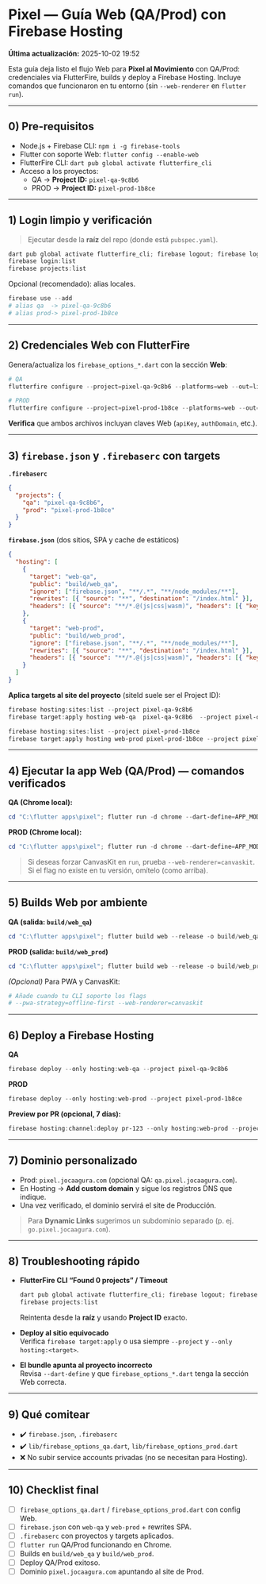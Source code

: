# Pixel — Guía Web (QA/Prod) con Firebase Hosting

**Última actualización:** 2025-10-02 19:52

Esta guía deja listo el flujo Web para **Pixel al Movimiento** con QA/Prod: credenciales via FlutterFire, builds y deploy a Firebase Hosting. Incluye comandos que funcionaron en tu entorno (sin `--web-renderer` en `flutter run`).

---

## 0) Pre-requisitos

- Node.js + Firebase CLI: `npm i -g firebase-tools`
- Flutter con soporte Web: `flutter config --enable-web`
- FlutterFire CLI: `dart pub global activate flutterfire_cli`
- Acceso a los proyectos:
  - QA → **Project ID:** `pixel-qa-9c8b6`
  - PROD → **Project ID:** `pixel-prod-1b8ce`

---

## 1) Login limpio y verificación

> Ejecutar desde la **raíz** del repo (donde está `pubspec.yaml`).

```powershell
dart pub global activate flutterfire_cli; firebase logout; firebase login
firebase login:list
firebase projects:list
```

Opcional (recomendado): alias locales.
```powershell
firebase use --add
# alias qa  -> pixel-qa-9c8b6
# alias prod-> pixel-prod-1b8ce
```

---

## 2) Credenciales Web con FlutterFire

Genera/actualiza los `firebase_options_*.dart` con la sección **Web**:

```powershell
# QA
flutterfire configure --project=pixel-qa-9c8b6 --platforms=web --out=lib/firebase_options_qa.dart --yes

# PROD
flutterfire configure --project=pixel-prod-1b8ce --platforms=web --out=lib/firebase_options_prod.dart --yes
```

**Verifica** que ambos archivos incluyan claves Web (`apiKey`, `authDomain`, etc.).

---

## 3) `firebase.json` y `.firebaserc` con targets

**`.firebaserc`**
```json
{
  "projects": {
    "qa": "pixel-qa-9c8b6",
    "prod": "pixel-prod-1b8ce"
  }
}
```

**`firebase.json`** (dos sitios, SPA y cache de estáticos)
```json
{
  "hosting": [
    {
      "target": "web-qa",
      "public": "build/web_qa",
      "ignore": ["firebase.json", "**/.*", "**/node_modules/**"],
      "rewrites": [{ "source": "**", "destination": "/index.html" }],
      "headers": [{ "source": "**/*.@(js|css|wasm)", "headers": [{ "key": "Cache-Control", "value": "public, max-age=31536000, immutable" }] }]
    },
    {
      "target": "web-prod",
      "public": "build/web_prod",
      "ignore": ["firebase.json", "**/.*", "**/node_modules/**"],
      "rewrites": [{ "source": "**", "destination": "/index.html" }],
      "headers": [{ "source": "**/*.@(js|css|wasm)", "headers": [{ "key": "Cache-Control", "value": "public, max-age=31536000, immutable" }] }]
    }
  ]
}
```

**Aplica targets al site del proyecto** (siteId suele ser el Project ID):
```powershell
firebase hosting:sites:list --project pixel-qa-9c8b6
firebase target:apply hosting web-qa  pixel-qa-9c8b6  --project pixel-qa-9c8b6

firebase hosting:sites:list --project pixel-prod-1b8ce
firebase target:apply hosting web-prod pixel-prod-1b8ce --project pixel-prod-1b8ce
```

---

## 4) Ejecutar la app Web (QA/Prod) — comandos verificados

**QA (Chrome local):**
```powershell
cd "C:\flutter apps\pixel"; flutter run -d chrome --dart-define=APP_MODE=qa --dart-define=FIREBASE_ENV=qa
```

**PROD (Chrome local):**
```powershell
cd "C:\flutter apps\pixel"; flutter run -d chrome --dart-define=APP_MODE=prod --dart-define=FIREBASE_ENV=prod
```

> Si deseas forzar CanvasKit en `run`, prueba `--web-renderer=canvaskit`. Si el flag no existe en tu versión, omítelo (como arriba).

---

## 5) Builds Web por ambiente

**QA (salida: `build/web_qa`)**
```powershell
cd "C:\flutter apps\pixel"; flutter build web --release -o build/web_qa --dart-define=APP_MODE=qa --dart-define=FIREBASE_ENV=qa
```

**PROD (salida: `build/web_prod`)**
```powershell
cd "C:\flutter apps\pixel"; flutter build web --release -o build/web_prod --dart-define=APP_MODE=prod --dart-define=FIREBASE_ENV=prod
```

*(Opcional)* Para PWA y CanvasKit:
```powershell
# Añade cuando tu CLI soporte los flags
# --pwa-strategy=offline-first --web-renderer=canvaskit
```

---

## 6) Deploy a Firebase Hosting

**QA**
```powershell
firebase deploy --only hosting:web-qa --project pixel-qa-9c8b6
```

**PROD**
```powershell
firebase deploy --only hosting:web-prod --project pixel-prod-1b8ce
```

**Preview por PR (opcional, 7 días):**
```powershell
firebase hosting:channel:deploy pr-123 --only hosting:web-prod --project pixel-prod-1b8ce --expires 7d
```

---

## 7) Dominio personalizado

- Prod: `pixel.jocaagura.com` (opcional QA: `qa.pixel.jocaagura.com`).
- En Hosting → **Add custom domain** y sigue los registros DNS que indique.
- Una vez verificado, el dominio servirá el site de Producción.

> Para **Dynamic Links** sugerimos un subdominio separado (p. ej. `go.pixel.jocaagura.com`).

---

## 8) Troubleshooting rápido

- **FlutterFire CLI “Found 0 projects” / Timeout**  
  ```powershell
  dart pub global activate flutterfire_cli; firebase logout; firebase login
  firebase projects:list
  ```
  Reintenta desde la **raíz** y usando **Project ID** exacto.

- **Deploy al sitio equivocado**  
  Verifica `firebase target:apply` o usa siempre `--project` y `--only hosting:<target>`.

- **El bundle apunta al proyecto incorrecto**  
  Revisa `--dart-define` y que `firebase_options_*.dart` tenga la sección Web correcta.

---

## 9) Qué comitear

- ✔️ `firebase.json`, `.firebaserc`
- ✔️ `lib/firebase_options_qa.dart`, `lib/firebase_options_prod.dart`
- ❌ No subir service accounts privadas (no se necesitan para Hosting).

---

## 10) Checklist final

- [ ] `firebase_options_qa.dart` / `firebase_options_prod.dart` con config Web.
- [ ] `firebase.json` con `web-qa` y `web-prod` + rewrites SPA.
- [ ] `.firebaserc` con proyectos y targets aplicados.
- [ ] `flutter run` QA/Prod funcionando en Chrome.
- [ ] Builds en `build/web_qa` y `build/web_prod`.
- [ ] Deploy QA/Prod exitoso.
- [ ] Dominio `pixel.jocaagura.com` apuntando al site de Prod.
